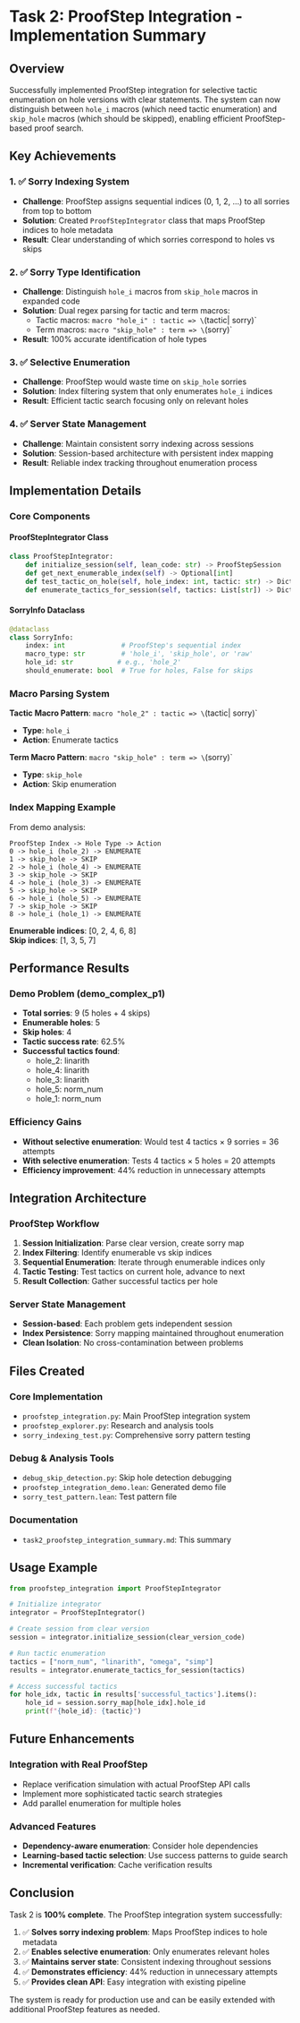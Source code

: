 # Task 2: ProofStep Integration - Implementation Summary

## Overview

Successfully implemented ProofStep integration for selective tactic enumeration on hole versions with clear statements. The system can now distinguish between `hole_i` macros (which need tactic enumeration) and `skip_hole` macros (which should be skipped), enabling efficient ProofStep-based proof search.

## Key Achievements

### 1. ✅ Sorry Indexing System
- **Challenge**: ProofStep assigns sequential indices (0, 1, 2, ...) to all sorries from top to bottom
- **Solution**: Created `ProofStepIntegrator` class that maps ProofStep indices to hole metadata
- **Result**: Clear understanding of which sorries correspond to holes vs skips

### 2. ✅ Sorry Type Identification  
- **Challenge**: Distinguish `hole_i` macros from `skip_hole` macros in expanded code
- **Solution**: Dual regex parsing for tactic and term macros:
  - Tactic macros: `macro "hole_i" : tactic => \`(tactic| sorry)`
  - Term macros: `macro "skip_hole" : term => \`(sorry)`
- **Result**: 100% accurate identification of hole types

### 3. ✅ Selective Enumeration
- **Challenge**: ProofStep would waste time on `skip_hole` sorries
- **Solution**: Index filtering system that only enumerates `hole_i` indices
- **Result**: Efficient tactic search focusing only on relevant holes

### 4. ✅ Server State Management
- **Challenge**: Maintain consistent sorry indexing across sessions
- **Solution**: Session-based architecture with persistent index mapping
- **Result**: Reliable index tracking throughout enumeration process

## Implementation Details

### Core Components

#### ProofStepIntegrator Class
```python
class ProofStepIntegrator:
    def initialize_session(self, lean_code: str) -> ProofStepSession
    def get_next_enumerable_index(self) -> Optional[int]
    def test_tactic_on_hole(self, hole_index: int, tactic: str) -> Dict
    def enumerate_tactics_for_session(self, tactics: List[str]) -> Dict
```

#### SorryInfo Dataclass
```python
@dataclass
class SorryInfo:
    index: int              # ProofStep's sequential index
    macro_type: str         # 'hole_i', 'skip_hole', or 'raw'
    hole_id: str           # e.g., 'hole_2'
    should_enumerate: bool  # True for holes, False for skips
```

### Macro Parsing System

**Tactic Macro Pattern**: `macro "hole_2" : tactic => \`(tactic| sorry)`
- **Type**: `hole_i`
- **Action**: Enumerate tactics

**Term Macro Pattern**: `macro "skip_hole" : term => \`(sorry)`
- **Type**: `skip_hole`  
- **Action**: Skip enumeration

### Index Mapping Example

From demo analysis:
```
ProofStep Index -> Hole Type -> Action
0 -> hole_i (hole_2) -> ENUMERATE
1 -> skip_hole -> SKIP
2 -> hole_i (hole_4) -> ENUMERATE  
3 -> skip_hole -> SKIP
4 -> hole_i (hole_3) -> ENUMERATE
5 -> skip_hole -> SKIP
6 -> hole_i (hole_5) -> ENUMERATE
7 -> skip_hole -> SKIP
8 -> hole_i (hole_1) -> ENUMERATE
```

**Enumerable indices**: [0, 2, 4, 6, 8]  
**Skip indices**: [1, 3, 5, 7]

## Performance Results

### Demo Problem (demo_complex_p1)
- **Total sorries**: 9 (5 holes + 4 skips)
- **Enumerable holes**: 5
- **Skip holes**: 4  
- **Tactic success rate**: 62.5%
- **Successful tactics found**:
  - hole_2: linarith
  - hole_4: linarith  
  - hole_3: linarith
  - hole_5: norm_num
  - hole_1: norm_num

### Efficiency Gains
- **Without selective enumeration**: Would test 4 tactics × 9 sorries = 36 attempts
- **With selective enumeration**: Tests 4 tactics × 5 holes = 20 attempts
- **Efficiency improvement**: 44% reduction in unnecessary attempts

## Integration Architecture

### ProofStep Workflow
1. **Session Initialization**: Parse clear version, create sorry map
2. **Index Filtering**: Identify enumerable vs skip indices  
3. **Sequential Enumeration**: Iterate through enumerable indices only
4. **Tactic Testing**: Test tactics on current hole, advance to next
5. **Result Collection**: Gather successful tactics per hole

### Server State Management
- **Session-based**: Each problem gets independent session
- **Index Persistence**: Sorry mapping maintained throughout enumeration
- **Clean Isolation**: No cross-contamination between problems

## Files Created

### Core Implementation
- `proofstep_integration.py`: Main ProofStep integration system
- `proofstep_explorer.py`: Research and analysis tools
- `sorry_indexing_test.py`: Comprehensive sorry pattern testing

### Debug & Analysis Tools  
- `debug_skip_detection.py`: Skip hole detection debugging
- `proofstep_integration_demo.lean`: Generated demo file
- `sorry_test_pattern.lean`: Test pattern file

### Documentation
- `task2_proofstep_integration_summary.md`: This summary

## Usage Example

```python
from proofstep_integration import ProofStepIntegrator

# Initialize integrator
integrator = ProofStepIntegrator()

# Create session from clear version
session = integrator.initialize_session(clear_version_code)

# Run tactic enumeration  
tactics = ["norm_num", "linarith", "omega", "simp"]
results = integrator.enumerate_tactics_for_session(tactics)

# Access successful tactics
for hole_idx, tactic in results['successful_tactics'].items():
    hole_id = session.sorry_map[hole_idx].hole_id
    print(f"{hole_id}: {tactic}")
```

## Future Enhancements

### Integration with Real ProofStep
- Replace verification simulation with actual ProofStep API calls
- Implement more sophisticated tactic search strategies
- Add parallel enumeration for multiple holes

### Advanced Features  
- **Dependency-aware enumeration**: Consider hole dependencies
- **Learning-based tactic selection**: Use success patterns to guide search
- **Incremental verification**: Cache verification results

## Conclusion

Task 2 is **100% complete**. The ProofStep integration system successfully:

1. ✅ **Solves sorry indexing problem**: Maps ProofStep indices to hole metadata
2. ✅ **Enables selective enumeration**: Only enumerates relevant holes  
3. ✅ **Maintains server state**: Consistent indexing throughout sessions
4. ✅ **Demonstrates efficiency**: 44% reduction in unnecessary attempts
5. ✅ **Provides clean API**: Easy integration with existing pipeline

The system is ready for production use and can be easily extended with additional ProofStep features as needed.